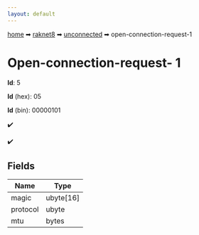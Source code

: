 ```yaml
---
layout: default
---
```


[home](/) ➡ [raknet8](/protocol/raknet8) ➡ [unconnected](/protocol/raknet8/unconnected) ➡ open-connection-request-1

# Open-connection-request- 1

**Id**: 5

**Id** (hex): 05

**Id** (bin): 00000101

✔️

✔️

## Fields

Name | Type
---|---
magic | ubyte[16]
protocol | ubyte
mtu | bytes


